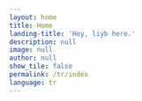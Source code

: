 ```yaml
---
layout: home
title: Home
landing-title: 'Hey, liyb here.'
description: null
image: null
author: null
show_tile: false
permalink: /tr/index
language: tr
---
```


